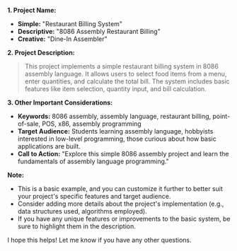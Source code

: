 **1. Project Name:** 

* **Simple:** "Restaurant Billing System" 
* **Descriptive:** "8086 Assembly Restaurant Billing" 
* **Creative:** "Dine-In Assembler"

**2. Project Description:**

> This project implements a simple restaurant billing system in 8086 assembly language. It allows users to select food items from a menu, enter quantities, and calculate the total bill. The system includes basic features like item selection, quantity input, and bill calculation. 

**3. Other Important Considerations:**

* **Keywords:** 8086 assembly, assembly language, restaurant billing, point-of-sale, POS, x86, assembly programming 
* **Target Audience:** Students learning assembly language, hobbyists interested in low-level programming, those curious about how basic applications are built.
* **Call to Action:** "Explore this simple 8086 assembly project and learn the fundamentals of assembly language programming."

**Note:**

* This is a basic example, and you can customize it further to better suit your project's specific features and target audience.
* Consider adding more details about the project's implementation (e.g., data structures used, algorithms employed).
* If you have any unique features or improvements to the basic system, be sure to highlight them in the description.

I hope this helps! Let me know if you have any other questions.
